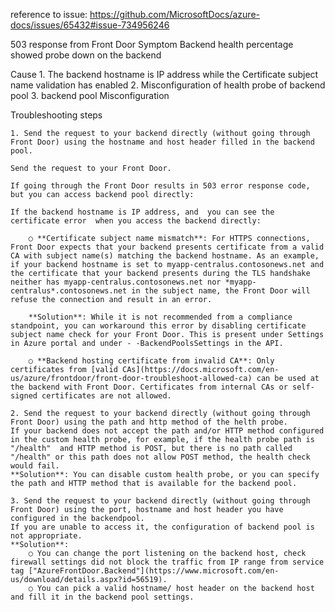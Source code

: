 reference to issue: https://github.com/MicrosoftDocs/azure-docs/issues/65432#issue-734956246 


503 response from Front Door
Symptom
Backend health percentage showed probe down on the backend

Cause
	1. The backend hostname is IP address while the Certificate subject name validation has enabled
	2. Misconfiguration of health probe of backend pool
	3. backend pool Misconfiguration


Troubleshooting steps
	
	1. Send the request to your backend directly (without going through Front Door) using the hostname and host header filled in the backend pool.
	
	Send the request to your Front Door.
	
	If going through the Front Door results in 503 error response code, but you can access backend pool directly:
	
	If the backend hostname is IP address, and  you can see the certificate error  when you access the backend directly:
		
		○ **Certificate subject name mismatch**: For HTTPS connections, Front Door expects that your backend presents certificate from a valid CA with subject name(s) matching the backend hostname. As an example, if your backend hostname is set to myapp-centralus.contosonews.net and the certificate that your backend presents during the TLS handshake neither has myapp-centralus.contosonews.net nor *myapp-centralus*.contosonews.net in the subject name, the Front Door will refuse the connection and result in an error.
		
		**Solution**: While it is not recommended from a compliance standpoint, you can workaround this error by disabling certificate subject name check for your Front Door. This is present under Settings in Azure portal and under - -BackendPoolsSettings in the API.
		
		○ **Backend hosting certificate from invalid CA**: Only certificates from [valid CAs](https://docs.microsoft.com/en-us/azure/frontdoor/front-door-troubleshoot-allowed-ca) can be used at the backend with Front Door. Certificates from internal CAs or self-signed certificates are not allowed.
		
	2. Send the request to your backend directly (without going through Front Door) using the path and http method of the helth probe.
	If your backend does not accept the path and/or HTTP method configured in the custom health probe, for example, if the health probe path is "/health"  and HTTP method is POST, but there is no path called "/health" or this path does not allow POST method, the health check would fail.
	**Solution**: You can disable custom health probe, or you can specify the path and HTTP method that is available for the backend pool.
	
	3. Send the request to your backend directly (without going through Front Door) using the port, hostname and host header you have configured in the backendpool.
	If you are unable to access it, the configuration of backend pool is not appropriate.
	**Solution**:
		○ You can change the port listening on the backend host, check firewall settings did not block the traffic from IP range from service tag ["AzureFrontDoor.Backend"](https://www.microsoft.com/en-us/download/details.aspx?id=56519).
		○ You can pick a valid hostname/ host header on the backend host and fill it in the backend pool settings.
